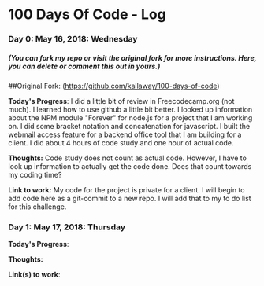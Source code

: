 # 100 Days Of Code - Log

### Day 0: May 16, 2018: Wednesday
##### (You can fork my repo or visit the original fork for more instructions.  Here, you can delete or comment this out in yours.)
##Original Fork:  (https://github.com/kallaway/100-days-of-code)

**Today's Progress**: I did a little bit of review in Freecodecamp.org (not much).  I learned how to use github a little bit better.  I looked up information about the NPM module "Forever" for node.js for a project that I am working on.  I did some bracket notation and concatenation for javascript. I built the webmail access feature for a backend office tool that I am building for a client.  I did about 4 hours of code study and one hour of actual code.  

**Thoughts:** Code study does not count as actual code.  However, I have to look up information to actually get the code done.  Does that count towards my coding time?  

**Link to work:** My code for the project is private for a client.  I will begin to add code here as a git-commit to a new repo.  I will add that to my to do list for this challenge.  

### Day 1: May 17, 2018: Thursday

**Today's Progress**: 

**Thoughts:** 

**Link(s) to work**:


